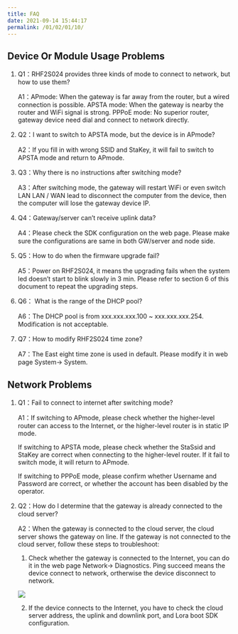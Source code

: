 ```yaml
---
title: FAQ
date: 2021-09-14 15:44:17
permalink: /01/02/01/10/
---
```

## Device Or Module Usage Problems

1. Q1：RHF2S024 provides three kinds of mode to connect to network, but how to use them? 

   A1：APmode: When the gateway is far away from the router, but a wired connection is possible. APSTA mode: When the gateway is nearby the router and WiFi signal is strong. PPPoE mode: No superior router, gateway device need dial and connect to network directly.

2. Q2：I want to switch to APSTA mode, but the device is in APmode? 

   A2：If you fill in with wrong SSID and StaKey, it will fail to switch to APSTA mode and return to APmode.

3. Q3：Why there is no instructions after switching mode? 

   A3：After switching mode, the gateway will restart WiFi or even switch LAN LAN / WAN lead to disconnect the computer from the device, then the computer will lose the gateway device IP.

4. Q4：Gateway/server can’t receive uplink data? 

   A4：Please check the SDK configuration on the web page. Please make sure the configurations are same in both GW/server and node side.

5. Q5：How to do when the firmware upgrade fail? 

   A5：Power on RHF2S024, it means the upgrading fails when the system led doesn’t start to blink slowly in 3 min. Please refer to section 6 of this document to repeat the upgrading steps.

6. Q6： What is the range of the DHCP pool? 

   A6：The DHCP pool is from xxx.xxx.xxx.100 ~ xxx.xxx.xxx.254. Modification is not acceptable.

7. Q7：How to modify RHF2S024 time zone? 

   A7：The East eight time zone is used in default. Please modify it in web page System-> System.

## Network Problems

1. Q1：Fail to connect to internet after switching mode? 

   A1：If switching to APmode, please check whether the higher-level router can access to the Internet, or the higher-level router is in static IP mode. 

   If switching to APSTA mode, please check whether the StaSsid and StaKey are correct when connecting to the higher-level router. If it fail to switch mode, it will return to APmode. 

   If switching to PPPoE mode, please confirm whether Username and Password are correct, or whether the account has been disabled by the operator.

2. Q2：How do I determine that the gateway is already connected to the cloud server? 

   A2：When the gateway is connected to the cloud server, the cloud server shows the gateway on line. If the gateway is not connected to the cloud server, follow these steps to troubleshoot: 

   1) Check whether the gateway is connected to the Internet, you can do it in the web page Network-> Diagnostics. Ping succeed means the device connect to network, ortherwise the device disconnect to network.

   ![](https://wiki.risinghf.com/upload/img/670ce3cd37ab418e94adf285cbc8449c.png)

   2) If the device connects to the Internet, you have to check the cloud server address, the uplink and downlink port, and Lora boot SDK configuration.

